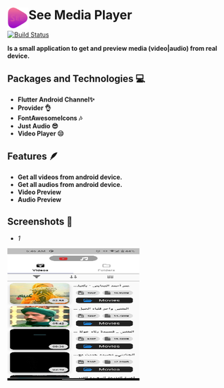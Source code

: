 # See Media Player <a href="url"><img src="assets\img\logo.png" align="left" height="48" width="48" ></a>

[![Build Status](https://travis-ci.org/joemccann/dillinger.svg?branch=master)](https://travis-ci.org/joemccann/dillinger)

**Is a small application to get and preview media (video|audio) from real device.**

## **Packages and Technologies** 💻
- **Flutter Android Channel✨**
- **Provider 👌**
- **FontAwesomeIcons 🎶**
- **Just Audio 😎**
- **Video Player 😒**

## Features 🪶

- **Get all videos from android device.**
- **Get all audios from android device.**
- **Video Preview**
- **Audio Preview**

## Screenshots  📸

- *1*

<a href="url"><img src="screenshots\flutter_01.png" align="left" height="300" width="300" ></a>

